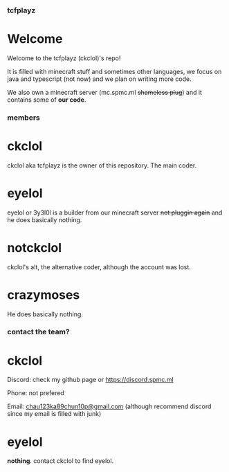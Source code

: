 ### tcfplayz
# Welcome 
Welcome to the tcfplayz (ckclol)'s repo!

It is filled with minecraft stuff and sometimes other languages, we focus on java and typescript (not now) and we plan on writing more code.

We also own a minecraft server (mc.spmc.ml ~~shameless plug~~) and it contains some of **our code**.

### members
# ckclol
ckclol aka tcfplayz is the owner of this repository. The main coder.
# eyelol
eyelol or 3y3l0l is a builder from our minecraft server ~~not pluggin again~~ and he does basically nothing.
# notckclol
ckclol's alt, the alternative coder, although the account was lost.
# crazymoses
He does basically nothing.

### contact the team?
# ckclol
Discord: check my github page or https://discord.spmc.ml

Phone: not prefered

Email: chau123ka89chun10p@gmail.com (although recommend discord since my email is filled with junk)

# eyelol
**nothing**. contact ckclol to find eyelol.
